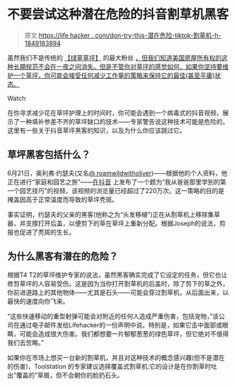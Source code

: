 # 不要尝试这种潜在危险的抖音割草机黑客

> 原文:[https://life hacker . com/don-try-this-潜在危险-tiktok-割草机-h-1849183894](https://lifehacker.com/dont-try-this-potentially-dangerous-tiktok-lawn-mower-h-1849183894)

虽然我们不是传统的 [【绿草草坪】](https://lifehacker.com/how-to-kill-your-lawn-and-why-you-might-want-to-1849070489) 的最大粉丝 [，但我们知道美国房屋所有权的这种长期规范不会在一夜之间消失。但是不管你对草坪的感觉如何，如果你坚持要维护一个草坪，你可能会接受任何减少工作量的策略来保持它的最佳(甚至平庸)状态。](https://lifehacker.com/fuck-lawns-1847736416)

Watch

在你寻求减少花在草坪护理上的时间时，你可能会遇到一个病毒式的抖音视频，展示了一种填补参差不齐的草坪缺口的技术——专家警告说这种技术可能是危险的。这里有一些关于抖音草坪黑客的知识，以及为什么你应该跳过它。

## 草坪黑客包括什么？

6月21日，奥利弗·约瑟夫(又名[@ roamwildwitholiver](https://www.tiktok.com/@roamwildwitholiver))——根据他的个人资料，他正在进行“家庭和园艺之旅”——[在抖音](https://www.tiktok.com/@roamwildwitholiver/video/7111743764422495494?is_copy_url=1&is_from_webapp=v1) 上发布了一个题为“我从爸爸那里学到的第一个园艺技巧”的视频，该视频的浏览量已经超过了220万次。这一策略的目的是掩盖因高于正常温度而导致的草坪秃斑。

事实证明，约瑟夫的父亲的黑客(他称之为“头发移植”)正在从割草机上移除集草器，并支撑打开后盖，以便剪下的草在草坪上重新分配。根据Joseph的说法，剪报也促进了秃斑的生长。

## 为什么黑客有潜在的危险？

根据T4 T2的草坪维护专家的说法，虽然黑客确实完成了它设定的任务，但它也让修剪草坪的人容易受伤。这是因为当你打开割草机的后盖时，除了剪下的草之外，你前进道路上的其他物体——尤其是石头——可能会穿过割草机，从后面出来，以最快的速度向你飞来。

“这些快速移动的重型射弹可能会对附近的任何人造成严重伤害，包括宠物，”该公司在通过电子邮件发给Lifehacker的一份声明中说。特别是，如果它击中面部或眼睛，可能会造成很大伤害。我们都想要一片郁郁葱葱的绿色草坪，但它绝对不值得我们去忽略。”

如果你在市场上想买一台新的割草机，并且对这种技术的概念感兴趣(但不是潜在的伤害)，Toolstation 的专家建议选择覆盖式割草机:它的设计是在你割草时吐出“覆盖的”草屑，但不会朝你的脸扔石头。